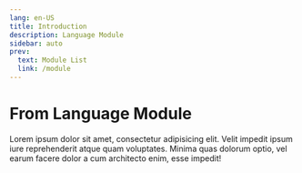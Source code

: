 ```yaml
---
lang: en-US
title: Introduction
description: Language Module
sidebar: auto
prev:
  text: Module List
  link: /module
---
```


# From Language Module

Lorem ipsum dolor sit amet, consectetur adipisicing elit. Velit impedit ipsum iure reprehenderit atque quam voluptates. Minima quas dolorum optio, vel earum facere dolor a cum architecto enim, esse impedit!

